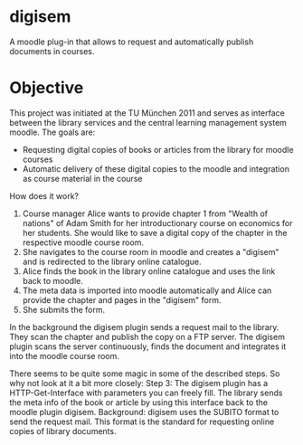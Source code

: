 digisem
=======

A moodle plug-in that allows to request and automatically publish documents in courses. 

Objective
=======
This project was initiated at the TU München 2011 and serves as interface between the library services and the central learning management system moodle. 
The goals are:
<ul>
<li>Requesting digital copies of books or articles from the library for moodle courses</li>
<li>Automatic delivery of these digital copies to the moodle and integration as course material in the course</li>
</ul>

How does it work? 
<ol>
<li>Course manager Alice wants to provide chapter 1 from "Wealth of nations" of Adam Smith for her introductionary course on economics for her students. She would like to save a digital copy of the chapter in the respective moodle course room. </li>
<li>She navigates to the course room in moodle and creates a "digisem" and is redirected to the library online catalogue. </li>
<li>Alice finds the book in the library online catalogue and uses the link back to moodle. </li>
<li>The meta data is imported into moodle automatically and Alice can provide the chapter and pages in the "digisem" form. </li>
<li>She submits the form. </li>
</ol>

In the background the digisem plugin sends a request mail to the library. They scan the chapter and publish the copy on a FTP server. The digisem plugin scans the server continuously, finds the document and integrates it into the moodle course room. 

There seems to be quite some magic in some of the described steps. So why not look at it a bit more closely:
Step 3: The digisem plugin has a HTTP-Get-Interface with parameters you can freely fill. The library sends the meta info of the book or article by using this interface back to the moodle plugin digisem. 
Background: digisem uses the SUBITO format to send the request mail. This format is the standard for requesting online copies of library documents. 
